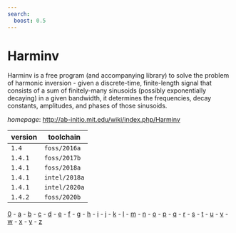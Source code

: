 ```yaml
---
search:
  boost: 0.5
---
```

# Harminv

Harminv is a free program (and accompanying library) to solve the problem of harmonic inversion -  given a discrete-time, finite-length signal that consists of a sum of finitely-many sinusoids (possibly exponentially  decaying) in a given bandwidth, it determines the frequencies, decay constants, amplitudes, and phases of those  sinusoids.

*homepage*: <http://ab-initio.mit.edu/wiki/index.php/Harminv>

version | toolchain
--------|----------
``1.4`` | ``foss/2016a``
``1.4.1`` | ``foss/2017b``
``1.4.1`` | ``foss/2018a``
``1.4.1`` | ``intel/2018a``
``1.4.1`` | ``intel/2020a``
``1.4.2`` | ``foss/2020b``

[0](../0/index.md) - [a](../a/index.md) - [b](../b/index.md) - [c](../c/index.md) - [d](../d/index.md) - [e](../e/index.md) - [f](../f/index.md) - [g](../g/index.md) - [h](../h/index.md) - [i](../i/index.md) - [j](../j/index.md) - [k](../k/index.md) - [l](../l/index.md) - [m](../m/index.md) - [n](../n/index.md) - [o](../o/index.md) - [p](../p/index.md) - [q](../q/index.md) - [r](../r/index.md) - [s](../s/index.md) - [t](../t/index.md) - [u](../u/index.md) - [v](../v/index.md) - [w](../w/index.md) - [x](../x/index.md) - [y](../y/index.md) - [z](../z/index.md)

